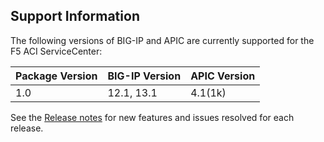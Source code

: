 ## Support Information

The following versions of BIG-IP and APIC are currently supported for the F5 ACI ServiceCenter:
 
| Package Version | BIG-IP Version  | APIC Version  | 
|-----------------|-----------------|---------------|
| 1.0             | 12.1, 13.1      | 4.1(1k)       |

See the [Release notes](https://clouddocs.f5.com/f5-aci-servicecenter/latest/release-notes.html) for new features and issues resolved for each release. 
